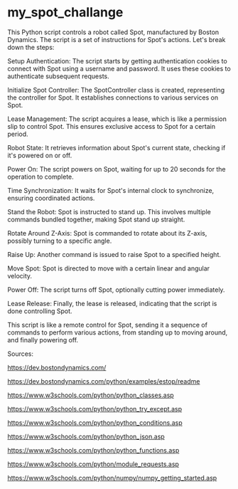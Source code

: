 # my_spot_challange

This Python script controls a robot called Spot, manufactured by Boston Dynamics. The script is a set of instructions for Spot's actions. Let's break down the steps:

Setup Authentication: The script starts by getting authentication cookies to connect with Spot using a username and password. It uses these cookies to authenticate subsequent requests.

Initialize Spot Controller: The SpotController class is created, representing the controller for Spot. It establishes connections to various services on Spot.

Lease Management: The script acquires a lease, which is like a permission slip to control Spot. This ensures exclusive access to Spot for a certain period.

Robot State: It retrieves information about Spot's current state, checking if it's powered on or off.

Power On: The script powers on Spot, waiting for up to 20 seconds for the operation to complete.

Time Synchronization: It waits for Spot's internal clock to synchronize, ensuring coordinated actions.

Stand the Robot: Spot is instructed to stand up. This involves multiple commands bundled together, making Spot stand up straight.

Rotate Around Z-Axis: Spot is commanded to rotate about its Z-axis, possibly turning to a specific angle.

Raise Up: Another command is issued to raise Spot to a specified height.

Move Spot: Spot is directed to move with a certain linear and angular velocity.

Power Off: The script turns off Spot, optionally cutting power immediately.

Lease Release: Finally, the lease is released, indicating that the script is done controlling Spot.

This script is like a remote control for Spot, sending it a sequence of commands to perform various actions, from standing up to moving around, and finally powering off.


Sources:

https://dev.bostondynamics.com/

https://dev.bostondynamics.com/python/examples/estop/readme

https://www.w3schools.com/python/python_classes.asp

https://www.w3schools.com/python/python_try_except.asp

https://www.w3schools.com/python/python_conditions.asp

https://www.w3schools.com/python/python_json.asp

https://www.w3schools.com/python/python_functions.asp

https://www.w3schools.com/python/module_requests.asp

https://www.w3schools.com/python/numpy/numpy_getting_started.asp
